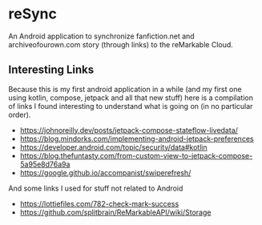 # reSync

An Android application to synchronize fanfiction.net and archiveofourown.com story (through links) to the reMarkable Cloud.


## Interesting Links

Because this is my first android application in a while (and my first one using kotlin, compose,
jetpack and all that new stuff) here is a compilation of links I found interesting to understand
what is going on (in no particular order).

- https://johnoreilly.dev/posts/jetpack-compose-stateflow-livedata/
- https://blog.mindorks.com/implementing-android-jetpack-preferences
- https://developer.android.com/topic/security/data#kotlin
- https://blog.thefuntasty.com/from-custom-view-to-jetpack-compose-5a95e8d76a9a
- https://google.github.io/accompanist/swiperefresh/

And some links I used for stuff not related to Android
- https://lottiefiles.com/782-check-mark-success
- https://github.com/splitbrain/ReMarkableAPI/wiki/Storage

